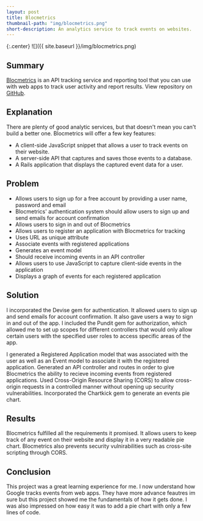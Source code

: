 ```yaml
---
layout: post
title: Blocmetrics
thumbnail-path: "img/blocmetrics.png"
short-description: An analytics service to track events on websites.
---
```


{:.center}
![]({{ site.baseurl }}/img/blocmetrics.png)

## Summary

[Blocmetrics](https://olivag-blocmetrics.herokuapp.com) is an API tracking service and reporting tool that you can use with web apps to track user activity and report results. View repository on [GitHub](https://github.com/olivag/blocmetrics).

## Explanation

There are plenty of good analytic services, but that doesn't mean you can't build a better one. Blocmetrics will offer a few key features:
  * A client-side JavaScript snippet that allows a user to track events on their website.
  * A server-side API that captures and saves those events to a database.
  * A Rails application that displays the captured event data for a user.


## Problem

- Allows users to sign up for a free account by providing a user name, password and email
- Blocmetrics' authentication system should allow users to sign up and send emails for account confirmation
- Allows users to sign in and out of Blocmetrics
- Allows users to register an application with Blocmetrics for tracking
- Uses URL as unique attribute
- Associate events with registered applications
- Generates an event model
- Should receive incoming events in an API controller
- Allows users to use JavaScript to capture client-side events in the application
- Displays a graph of events for each registered application

## Solution

I incorporated the Devise gem for authentication. It allowed users to sign up and send emails for account confirmation. It also gave users a way to sign in and out of the app. I included the Pundit gem for authorization, which allowed me to set up scopes for different controllers that would only allow certain users with the specified user roles to access specific areas of the app. 


I generated a Registered Application model that was associated with the user as well as an Event model to associate it with the registered application. Generated an API controller and routes in order to give Blocmetrics the ability to recieve incoming events from registered applications. Used Cross-Origin Resource Sharing (CORS) to allow cross-origin requests in a controlled manner without opening up security vulnerabilities. Incorporated the Chartkick gem to generate an events pie chart.

## Results

Blocmetrics fulfilled all the requirements it promised. It allows users to keep track of any event on their website and display it in a very readable pie chart. Blocmetrics also prevents security vulnirabilities such as cross-site scripting through CORS.

## Conclusion

This project was a great learning experience for me. I now understand how Google tracks events from web apps. They have more advance feautres im sure but this project showed me the fundamentals of how it gets done. I was also impressed on how easy it was to add a pie chart with only a few lines of code.

